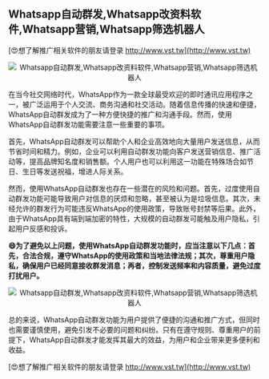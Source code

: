 ## **Whatsapp自动群发,Whatsapp改资料软件,Whatsapp营销,Whatsapp筛选机器人**

[😍想了解推广相关软件的朋友请登录 http://www.vst.tw](http://www.vst.tw)

 <center><img src="https://vst.tw/MP4/tuiguang/png/4.png" alt="Whatsapp自动群发,Whatsapp改资料软件,Whatsapp营销,Whatsapp筛选机器人"></center>

在当今社交网络时代，WhatsApp作为一款全球最受欢迎的即时通讯应用程序之一，被广泛运用于个人交流、商务沟通和社交活动。随着信息传播的快速和便捷，WhatsApp自动群发成为了一种方便快捷的推广和沟通手段。然而，使用WhatsApp自动群发功能需要注意一些重要的事项。

首先，WhatsApp自动群发可以帮助个人和企业高效地向大量用户发送信息，从而节省时间和精力。例如，企业可以利用自动群发功能向客户发送营销信息、推广活动等，提高品牌知名度和销售额。个人用户也可以利用这一功能在特殊场合如节日、生日等发送祝福，增进人际关系。

然而，使用WhatsApp自动群发也存在一些潜在的风险和问题。首先，过度使用自动群发功能可能导致用户对信息的厌烦和忽略，甚至被认为是垃圾信息。其次，未经允许的群发行为可能违反WhatsApp的使用政策，导致账号封禁等后果。此外，由于WhatsApp具有端到端加密的特性，大规模的自动群发可能触及用户隐私，引起用户反感和投诉。

**😄为了避免以上问题，使用WhatsApp自动群发功能时，应当注意以下几点：首先，合法合规，遵守WhatsApp的使用政策和当地法律法规；其次，尊重用户隐私，确保用户已经同意接收群发消息；再者，控制发送频率和内容质量，避免过度打扰用户。**

 <center><img src="https://vst.tw/MP4/tuiguang/png/2.png" alt="Whatsapp自动群发,Whatsapp改资料软件,Whatsapp营销,Whatsapp筛选机器人"></center>

总的来说，WhatsApp自动群发功能为用户提供了便捷的沟通和推广方式，但同时也需要谨慎使用，避免引发不必要的问题和纠纷。只有在遵守规则、尊重用户的前提下，WhatsApp自动群发才能发挥其最大的效益，为用户和企业带来更多便利和收益。

[😍想了解推广相关软件的朋友请登录 http://www.vst.tw](http://www.vst.tw)



